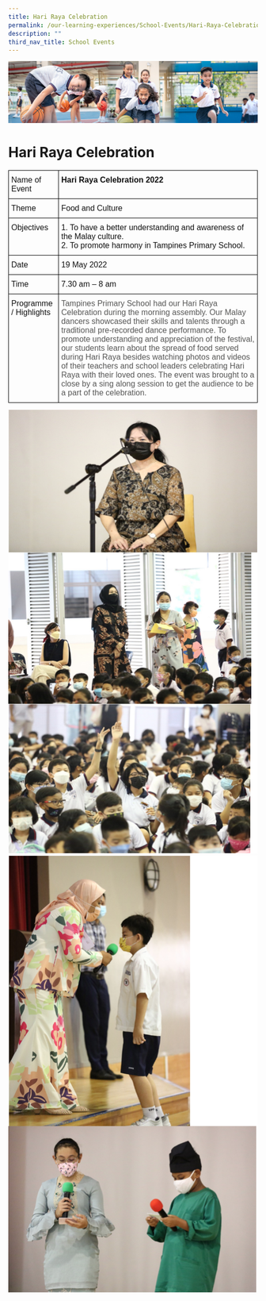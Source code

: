 ```yaml
---
title: Hari Raya Celebration
permalink: /our-learning-experiences/School-Events/Hari-Raya-Celebration/
description: ""
third_nav_title: School Events
---
```

![](/images/Our%20Learning%20Experiences.jpg)

Hari Raya Celebration
=====================

<style type="text/css">
.tg  {border-collapse:collapse;border-spacing:0;}
.tg td{border-color:black;border-style:solid;border-width:1px;font-family:Arial, sans-serif;font-size:14px;
  overflow:hidden;padding:10px 5px;word-break:normal;}
.tg th{border-color:black;border-style:solid;border-width:1px;font-family:Arial, sans-serif;font-size:14px;
  font-weight:normal;overflow:hidden;padding:10px 5px;word-break:normal;}
.tg .tg-bzdc{color:#575756;font-size:16px;text-align:left;vertical-align:top}
.tg .tg-k7n2{color:#121212;font-size:16px;text-align:left;vertical-align:top}
.tg .tg-svcv{color:#121212;font-size:16px;font-weight:bold;text-align:left;vertical-align:top}
</style>
<table class="tg">
<thead>
  <tr>
    <th class="tg-k7n2">Name of Event</th>
    <th class="tg-svcv"> Hari Raya Celebration 2022</th>
  </tr>
</thead>
<tbody>
  <tr>
    <td class="tg-k7n2">Theme</td>
    <td class="tg-k7n2">Food and Culture</td>
  </tr>
  <tr>
    <td class="tg-k7n2">Objectives</td>
    <td class="tg-k7n2">1. To have a better understanding and awareness of   <br>    the Malay culture.<br>2. To promote harmony in Tampines Primary School.</td>
  </tr>
  <tr>
    <td class="tg-k7n2">Date</td>
    <td class="tg-k7n2">19 May 2022 </td>
  </tr>
  <tr>
    <td class="tg-k7n2">Time</td>
    <td class="tg-k7n2">7.30 am – 8 am</td>
  </tr>
  <tr>
    <td class="tg-k7n2">Programme / Highlights<br> </td>
    <td class="tg-bzdc"><span style="color:#575756">Tampines Primary School had our Hari Raya Celebration during the morning assembly. Our Malay dancers showcased their skills and talents through a traditional pre-recorded dance performance. To promote understanding and appreciation of the festival, our students learn about the spread of food served during Hari Raya besides watching photos and videos of their teachers and school leaders celebrating Hari Raya with their loved ones. The event was brought to a close by a sing along session to get the audience to be a part of the celebration.</span></td>
  </tr>
</tbody>
</table>

![](/images/Hari%20Raya%20Celebration1.png)
![](/images/Hari%20Raya%20Celebration2.png)